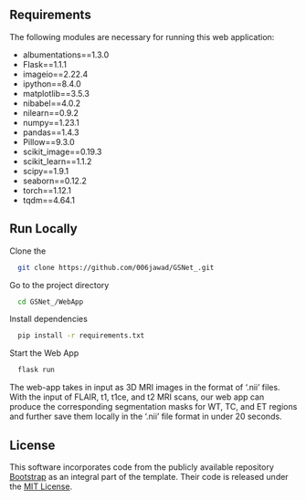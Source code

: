 ## Requirements
The following modules are necessary for running this web application:<br>
- albumentations==1.3.0
- Flask==1.1.1
- imageio==2.22.4
- ipython==8.4.0
- matplotlib==3.5.3
- nibabel==4.0.2
- nilearn==0.9.2
- numpy==1.23.1
- pandas==1.4.3
- Pillow==9.3.0
- scikit_image==0.19.3
- scikit_learn==1.1.2
- scipy==1.9.1
- seaborn==0.12.2
- torch==1.12.1
- tqdm==4.64.1

## Run Locally

Clone the

```bash
  git clone https://github.com/006jawad/GSNet_.git
```

Go to the project directory

```bash
  cd GSNet_/WebApp
```

Install dependencies

```bash
  pip install -r requirements.txt
```

Start the Web App

```bash
  flask run
```
The web-app takes in input as 3D MRI images in the format of ‘.nii’ files. With the input of FLAIR, t1, t1ce, and t2 MRI scans, our web app can produce the corresponding segmentation masks for WT, TC, and ET regions and further save them locally in the ‘.nii’ file format in under 20 seconds.




## License

This software incorporates code from the publicly available repository  [Bootstrap](https://github.com/twbs/bootstrap) as an integral part of the template. Their code is released under the [MIT License](https://github.com/twbs/bootstrap/blob/main/LICENSE).
